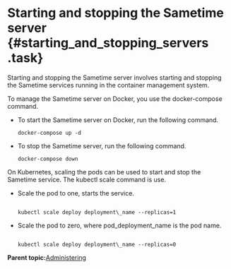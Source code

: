 # Starting and stopping the Sametime server {#starting_and_stopping_servers .task}

Starting and stopping the Sametime server involves starting and stopping the Sametime services running in the container management system.

To manage the Sametime server on Docker, you use the docker-compose command.

-   To start the Sametime server on Docker, run the following command.

    ``` {#codeblock_m4f_g1t_s5b}
    docker-compose up -d
    
    ```

-   To stop the Sametime server, run the following command.

    ``` {#codeblock_ixn_31t_s5b}
    docker-compose down
    
    ```


On Kubernetes, scaling the pods can be used to start and stop the Sametime service. The kubectl scale command is use.

-   Scale the pod to one, starts the service.

    ``` {#codeblock_v3p_41t_s5b}
    
    kubectl scale deploy deployment\_name --replicas=1
    ```

-   Scale the pod to zero, where pod\_deployment\_name is the pod name.

    ``` {#codeblock_d2d_t1t_s5b}
    
    kubectl scale deploy deployment\_name --replicas=0
    
    ```


**Parent topic:**[Administering](administering.md)

